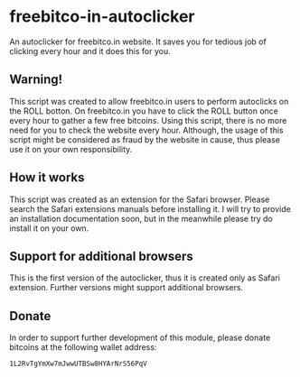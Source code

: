 # freebitco-in-autoclicker
An autoclicker for freebitco.in website. It saves you for tedious job of clicking every hour and it does this for you.

## Warning!
This script was created to allow freebitco.in users to perform autoclicks on the ROLL botton.
On freebitco.in you have to click the ROLL button once every hour to gather a few free bitcoins.
Using this script, there is no more need for you to check the website every hour.
Although, the usage of this script might be considered as fraud by the website in cause, thus please use it on your own responsibility.

## How it works
This script was created as an extension for the Safari browser. Please search the Safari extensions manuals before installing it.
I will try to provide an installation documentation soon, but in the meanwhile please try do install it on your own.

## Support for additional browsers
This is the first version of the autoclicker, thus it is created only as Safari extension.
Further versions might support additional browsers.

## Donate
In order to support further development of this module, please donate bitcoins at the following wallet address:
```
1L2RvTgYmXw7mJwwUTBSw8HYArNrS56PqV
```
